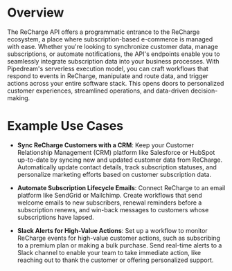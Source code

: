 # Overview

The ReCharge API offers a programmatic entrance to the ReCharge ecosystem, a place where subscription-based e-commerce is managed with ease. Whether you're looking to synchronize customer data, manage subscriptions, or automate notifications, the API's endpoints enable you to seamlessly integrate subscription data into your business processes. With Pipedream's serverless execution model, you can craft workflows that respond to events in ReCharge, manipulate and route data, and trigger actions across your entire software stack. This opens doors to personalized customer experiences, streamlined operations, and data-driven decision-making.

# Example Use Cases

- **Sync ReCharge Customers with a CRM**: Keep your Customer Relationship Management (CRM) platform like Salesforce or HubSpot up-to-date by syncing new and updated customer data from ReCharge. Automatically update contact details, track subscription statuses, and personalize marketing efforts based on customer subscription data.

- **Automate Subscription Lifecycle Emails**: Connect ReCharge to an email platform like SendGrid or Mailchimp. Create workflows that send welcome emails to new subscribers, renewal reminders before a subscription renews, and win-back messages to customers whose subscriptions have lapsed.

- **Slack Alerts for High-Value Actions**: Set up a workflow to monitor ReCharge events for high-value customer actions, such as subscribing to a premium plan or making a bulk purchase. Send real-time alerts to a Slack channel to enable your team to take immediate action, like reaching out to thank the customer or offering personalized support.
